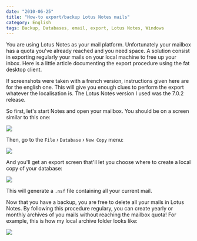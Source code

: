 ```yaml
---
date: "2010-06-25"
title: "How-to export/backup Lotus Notes mails"
category: English
tags: Backup, Databases, email, export, Lotus Notes, Windows
---
```


You are using Lotus Notes as your mail platform. Unfortunately your mailbox has a quota you've already reached and you need space. A solution consist in exporting regularly your mails on your local machine to free up your inbox. Here is a little article documenting the export procedure using the fat desktop client.

If screenshots were taken with a french version, instructions given here are for the english one. This will give you enough clues to perform the export whatever the localisation is. The Lotus Notes version I used was the 7.0.2 release.

So first, let's start Notes and open your mailbox. You should be on a screen similar to this one:

![]({attach}lotus-notes-mail-main-screen.png)

Then, go to the `File` › `Database` › `New Copy` menu:

![]({attach}lotus-notes-database-export-menu.png)

And you'll get an export screen that'll let you choose where to create a local copy of your database:

![]({attach}export-screen.png)

This will generate a `.nsf` file containing all your current mail.

Now that you have a backup, you are free to delete all your mails in Lotus Notes. By following this procedure regulary, you can create yearly or monthly archives of you mails without reaching the mailbox quota! For example, this is how my local archive folder looks like:

![]({attach}lotus-notes-exported-mail-archives.png)

